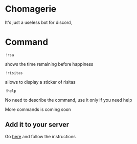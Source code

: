 # Chomagerie
It's just a useless bot for discord,

# Command

    !rsa
   shows the time remaining before happiness
	

    !risitas
allows to display a sticker of risitas

    !help
No need to describe the command, use it only if you need help

More commands is coming soon
## Add it to your server

Go [here](https://discordapp.com/oauth2/authorize?client_id=442300627599491073&scope=bot&permissions=515136) and follow the instructions

